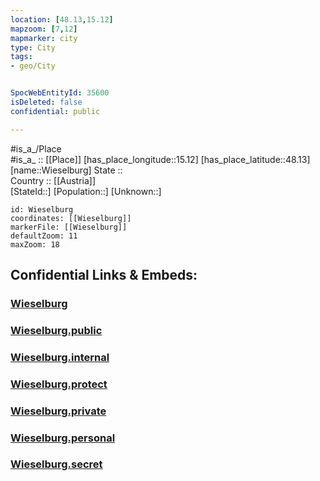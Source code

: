 ```yaml
---
location: [48.13,15.12] 
mapzoom: [7,12] 
mapmarker: city 
type: City
tags:
- geo/City


SpocWebEntityId: 35600
isDeleted: false
confidential: public

---
```

#is_a_/Place  
#is_a_ :: [[Place]] 
[has_place_longitude::15.12] 
[has_place_latitude::48.13] 
[name::Wieselburg] 
State ::  
Country :: [[Austria]]  
[StateId::] 
[Population::] 
[Unknown::] 


```leaflet
id: Wieselburg
coordinates: [[Wieselburg]] 
markerFile: [[Wieselburg]] 
defaultZoom: 11 
maxZoom: 18
```


## Confidential Links & Embeds: 

### [Wieselburg](/_Standards/Earth/Continent/Europe/Europe~Central/Austria/Austrias_States/Niederösterreich/City/Wieselburg.md) 

### [Wieselburg.public](/_public/Earth/Continent/Europe/Europe~Central/Austria/Austrias_States/Niederösterreich/City/Wieselburg.public.md) 

### [Wieselburg.internal](/_internal/Earth/Continent/Europe/Europe~Central/Austria/Austrias_States/Niederösterreich/City/Wieselburg.internal.md) 

### [Wieselburg.protect](/_protect/Earth/Continent/Europe/Europe~Central/Austria/Austrias_States/Niederösterreich/City/Wieselburg.protect.md) 

### [Wieselburg.private](/_private/Earth/Continent/Europe/Europe~Central/Austria/Austrias_States/Niederösterreich/City/Wieselburg.private.md) 

### [Wieselburg.personal](/_personal/Earth/Continent/Europe/Europe~Central/Austria/Austrias_States/Niederösterreich/City/Wieselburg.personal.md) 

### [Wieselburg.secret](/_secret/Earth/Continent/Europe/Europe~Central/Austria/Austrias_States/Niederösterreich/City/Wieselburg.secret.md)

